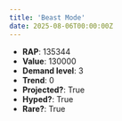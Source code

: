 ```yaml
---
title: 'Beast Mode'
date: 2025-08-06T00:00:00Z
---
```

- **RAP**: 135344
- **Value**: 130000
- **Demand level**: 3
- **Trend**: 0
- **Projected?**: True
- **Hyped?**: True
- **Rare?**: True
